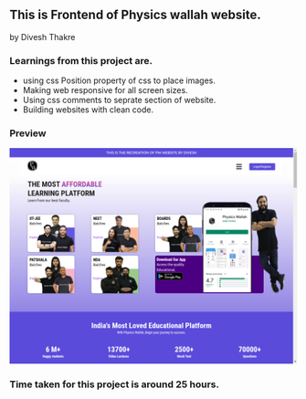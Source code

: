 ## This is Frontend of Physics wallah website.
by Divesh Thakre

### Learnings from this project are.
 - using css Position property of css to place images.
 - Making web responsive for all screen sizes.
 - Using css comments to seprate section of website.
 - Building websites with clean code. 

 ### Preview
 ![preview](./images/Screenshot%20from%202022-09-23%2018-44-13.png)

### Time taken for this project is around 25 hours.